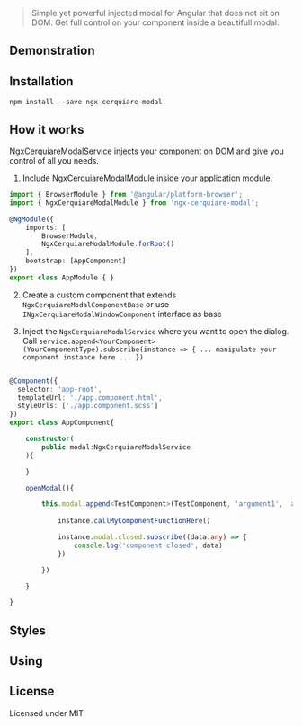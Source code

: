 > Simple yet powerful injected modal for Angular that does not sit on DOM. Get full control on your component inside a beautifull modal.

## Demonstration

## Installation
```
npm install --save ngx-cerquiare-modal
```

## How it works
NgxCerquiareModalService injects your component on DOM and give you control of all you needs.

1. Include NgxCerquiareModalModule inside your application module.

```ts
import { BrowserModule } from '@angular/platform-browser';
import { NgxCerquiareModalModule } from 'ngx-cerquiare-modal';

@NgModule({
    imports: [
        BrowserModule,
        NgxCerquiareModalModule.forRoot()
    ],
    bootstrap: [AppComponent]
})
export class AppModule { }
```

2. Create a custom component that extends `NgxCerquiareModalComponentBase` or use `INgxCerquiareModalWindowComponent` interface as base

3. Inject the `NgxCerquiareModalService` where you want to open the dialog. Call `service.append<YourComponent>(YourComponentType).subscribe(instance => { ... manipulate your component instance here ... })`

```ts

@Component({
  selector: 'app-root',
  templateUrl: './app.component.html',
  styleUrls: ['./app.component.scss']
})
export class AppComponent{

    constructor(
        public modal:NgxCerquiareModalService
    ){

    }

    openModal(){

        this.modal.append<TestComponent>(TestComponent, 'argument1', 'argument2').subscribe(instance => {
            
            instance.callMyComponentFunctionHere()

            instance.modal.closed.subscribe((data:any) => {
                console.log('component closed', data)
            })

        })

    }

}
```

## Styles

## Using

## License
Licensed under MIT
